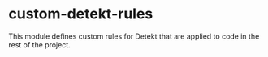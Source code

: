 # custom-detekt-rules

This module defines custom rules for Detekt that are applied to code in the rest of the project.
